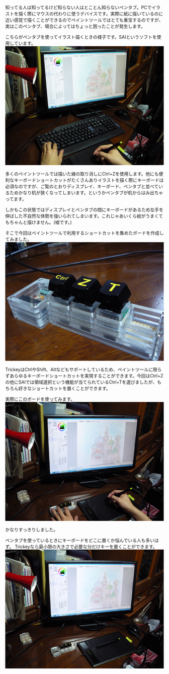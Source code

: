 知ってる人は知ってるけど知らない人はとことん知らないペンタブ。PCでイラストを描く際にマウスの代わりに使うデバイスです。実際に紙に描いているのに近い感覚で描くことができるのでペイントツールではとても重宝するのですが、実はこのペンタブ、場合によってはちょっと困ったことが発生します。

こちらがペンタブを使ってイラスト描くときの様子です。SAIというソフトを使用しています。  
![](images/illust_1.JPG)

多くのペイントツールでは描いた線の取り消しにCtrl+Zを使用します。他にも便利なキーボードショートカットがたくさんありイラストを描く際にキーボードは必須なのですが、ご覧のとおりディスプレイ、キーボード、ペンタブと並べているためかなり机が狭くなってしまいます。というかペンタブが机からはみ出ちゃってます。

しかもこの状態ではディスプレイとペンタブの間にキーボードがあるため左手を伸ばした不自然な体勢を強いられてしまいます。これじゃあいくら絵がうまくてもちゃんと描けません。(嘘です。)

そこで今回はペイントツールで利用するショートカットを集めたボードを作成してみました。
![](images/illust_4.JPG)

TrickeyはCtrlやShift、Altなどもサポートしているため、ペイントツールに限らずあらゆるキーボードショートカットを実現することができます。今回はCtrl+Zの他にSAIでは領域選択という機能が当てられているCtrl+Tを選びましたが、もちろん好きなショートカットを置くことができます。

実際にこのボードを使ってみます。  
![](images/illust_2.JPG)

かなりすっきりしました。

ペンタブを使っているときにキーボードをどこに置くか悩んでいる人も多いはず。 Trickeyなら最小限の大きさで必要な分だけキーを置くことができます。  
![](images/illust_3.JPG)
